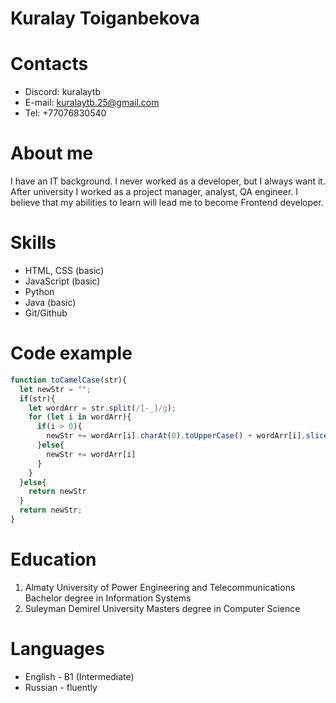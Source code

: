 # Kuralay Toiganbekova
# Contacts
* Discord: kuralaytb
* E-mail: kuralaytb.25@gmail.com
* Tel: +77076830540
# About me 
I have an IT background. I never worked as a developer, but I always want it. After university I worked as a project manager, analyst, QA engineer. I believe that my abilities to learn will lead me to become Frontend developer.
# Skills
* HTML, CSS (basic) 
* JavaScript (basic)
* Python 
* Java (basic)
* Git/Github
# Code example
```javascript
function toCamelCase(str){
  let newStr = "";
  if(str){
    let wordArr = str.split(/[-_]/g);
    for (let i in wordArr){
      if(i > 0){
        newStr += wordArr[i].charAt(0).toUpperCase() + wordArr[i].slice(1);
      }else{
        newStr += wordArr[i]
      }
    }
  }else{
    return newStr
  }
  return newStr;
}
```
# Education
1. Almaty University of Power Engineering and Telecommunications
Bachelor degree in Information Systems
2. Suleyman Demirel University
Masters degree in Computer Science
# Languages
* English - B1 (Intermediate)
* Russian - fluently
